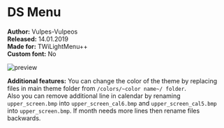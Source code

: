 # DS Menu

**Author:** Vulpes-Vulpeos     
**Released:** 14.01.2019     
**Made for:** TWiLightMenu++         
**Custom font:** No

![preview](https://github.com/DS-Homebrew/twlmenu-extras/raw/master/_nds/TWiLightMenu/akmenu/themes/Nintendo%20DS-Like/Preview.jpg)

**Additional features:**
You can change the color of the theme by replacing files in main theme folder from `/colors/~color name~/ folder`.      
Also you can remove additional line in calendar by renaming `upper_screen.bmp` into `upper_screen_cal6.bmp` and `upper_screen_cal5.bmp` into `upper_screen.bmp`. If month needs more lines then rename files backwards.
